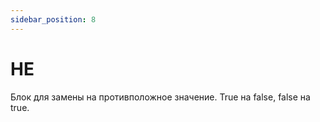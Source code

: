 ```yaml
---
sidebar_position: 8
---
```


# НЕ

Блок для замены на противположное значение. True на false, false на true.
